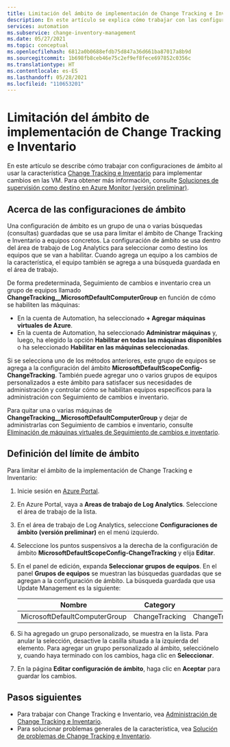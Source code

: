 ```yaml
---
title: Limitación del ámbito de implementación de Change Tracking e Inventario de Azure Automation
description: En este artículo se explica cómo trabajar con las configuraciones de ámbito para limitar el ámbito de una implementación de Change Tracking e Inventario.
services: automation
ms.subservice: change-inventory-management
ms.date: 05/27/2021
ms.topic: conceptual
ms.openlocfilehash: 6812a0b0688efdb75d847a36d661ba87017a8b9d
ms.sourcegitcommit: 1b698fb8ceb46e75c2ef9ef8fece697852c0356c
ms.translationtype: HT
ms.contentlocale: es-ES
ms.lasthandoff: 05/28/2021
ms.locfileid: "110653201"
---
```

# <a name="limit-change-tracking-and-inventory-deployment-scope"></a>Limitación del ámbito de implementación de Change Tracking e Inventario

En este artículo se describe cómo trabajar con configuraciones de ámbito al usar la característica [Change Tracking e Inventario](overview.md) para implementar cambios en las VM. Para obtener más información, consulte [Soluciones de supervisión como destino en Azure Monitor (versión preliminar)](../../azure-monitor/insights/solution-targeting.md).

## <a name="about-scope-configurations"></a>Acerca de las configuraciones de ámbito

Una configuración de ámbito es un grupo de una o varias búsquedas (consultas) guardadas que se usa para limitar el ámbito de Change Tracking e Inventario a equipos concretos. La configuración de ámbito se usa dentro del área de trabajo de Log Analytics para seleccionar como destino los equipos que se van a habilitar. Cuando agrega un equipo a los cambios de la característica, el equipo también se agrega a una búsqueda guardada en el área de trabajo.

De forma predeterminada, Seguimiento de cambios e inventario crea un grupo de equipos llamado **ChangeTracking__MicrosoftDefaultComputerGroup** en función de cómo se habiliten las máquinas:

* En la cuenta de Automation, ha seleccionado **+ Agregar máquinas virtuales de Azure**.
* En la cuenta de Automation, ha seleccionado **Administrar máquinas** y, luego, ha elegido la opción **Habilitar en todas las máquinas disponibles** o ha seleccionado **Habilitar en las máquinas seleccionadas**.

Si se selecciona uno de los métodos anteriores, este grupo de equipos se agrega a la configuración del ámbito **MicrosoftDefaultScopeConfig-ChangeTracking**. También puede agregar uno o varios grupos de equipos personalizados a este ámbito para satisfacer sus necesidades de administración y controlar cómo se habilitan equipos específicos para la administración con Seguimiento de cambios e inventario.

Para quitar una o varias máquinas de **ChangeTracking__MicrosoftDefaultComputerGroup** y dejar de administrarlas con Seguimiento de cambios e inventario, consulte [Eliminación de máquinas virtuales de Seguimiento de cambios e inventario](remove-vms-from-change-tracking.md).

## <a name="set-the-scope-limit"></a>Definición del límite de ámbito

Para limitar el ámbito de la implementación de Change Tracking e Inventario:

1. Inicie sesión en [Azure Portal](https://portal.azure.com).

2. En Azure Portal, vaya a **Areas de trabajo de Log Analytics**. Seleccione el área de trabajo de la lista.

3. En el área de trabajo de Log Analytics, seleccione **Configuraciones de ámbito (versión preliminar)** en el menú izquierdo.

4. Seleccione los puntos suspensivos a la derecha de la configuración de ámbito **MicrosoftDefaultScopeConfig-ChangeTracking** y elija **Editar**.

5. En el panel de edición, expanda **Seleccionar grupos de equipos**. En el panel **Grupos de equipos** se muestran las búsquedas guardadas que se agregan a la configuración de ámbito. La búsqueda guardada que usa Update Management es la siguiente:

    |Nombre     |Category  |Alias  |
    |---------|---------|---------|
    |MicrosoftDefaultComputerGroup     | ChangeTracking        | ChangeTracking__MicrosoftDefaultComputerGroup         |

6. Si ha agregado un grupo personalizado, se muestra en la lista. Para anular la selección, desactive la casilla situada a la izquierda del elemento. Para agregar un grupo personalizado al ámbito, selecciónelo y, cuando haya terminado con los cambios, haga clic en **Seleccionar**.

7. En la página **Editar configuración de ámbito**, haga clic en **Aceptar** para guardar los cambios.

## <a name="next-steps"></a>Pasos siguientes

* Para trabajar con Change Tracking e Inventario, vea [Administración de Change Tracking e Inventario](manage-change-tracking.md).
* Para solucionar problemas generales de la característica, vea [Solución de problemas de Change Tracking e Inventario](../troubleshoot/change-tracking.md).
